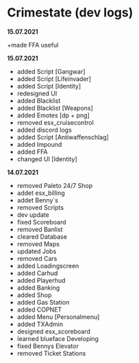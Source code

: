 # Crimestate (dev logs)

**15.07.2021**

+made FFA useful


**15.07.2021**

+ added Script [Gangwar]
+ added Script [Lifeinvader]
+ added Script [Identity]
+ redesigned UI 
+ added Blacklist
+ added Blacklist [Weapons]
+ added Emotes [dp + png]
+ removed esx_cruisecontrol
+ added discord logs
+ added Script [Antiwaffenschlag]
+ added Impound
+ added FFA
+ changed UI [Identity]

**14.07.2021**

+ removed Paleto 24/7 Shop
+ addet esx_billing
+ addet Benny´s
+ removed Scripts 
+ dev update
+ fixed Scoreboard
+ removed Banlist
+ cleared Database
+ removed Maps 
+ updated Jobs
+ removed Cars
+ added Loadingscreen
+ added Carhud
+ added Playerhud
+ added Banking
+ added Shop
+ added Gas Station
+ added COPNET  
+ added Menu [Personalmenu]
+ added TXAdmin
+ designed esx_scoreboard
+ learned blueface Developing
+ fixed Bennys Elevator
+ removed Ticket Stations
